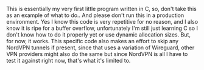 This is essentially my very first little program written in C, so, don't take this as an example of what to do.. And please don't run this in a production environment.
Yes I know this code is very repetitive for no reason, and I also know it is ripe for a buffer overflow, unfortunately I'm still just learning C so I don't know how to do it properly yet or use dynamic allocation sizes.
But, for now, it works.
This specific code also makes an effort to skip any NordVPN tunnels if present, since that uses a variation of Wireguard, other VPN providers might also do the same but since NordVPN is all I have to test it against right now, that's what it's limited to.
